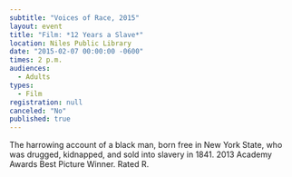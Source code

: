 ```yaml
---
subtitle: "Voices of Race, 2015"
layout: event
title: "Film: *12 Years a Slave*"
location: Niles Public Library
date: "2015-02-07 00:00:00 -0600"
times: 2 p.m.
audiences: 
  - Adults
types: 
  - Film
registration: null
canceled: "No"
published: true
---
```


The harrowing account of a black man, born free in New York State, who was drugged, kidnapped, and sold into slavery in 1841. 2013 Academy Awards Best Picture Winner. Rated R.